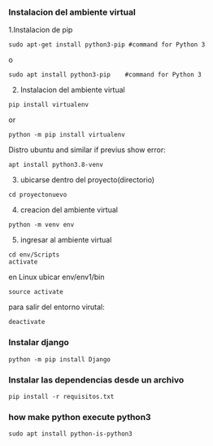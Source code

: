 ### Instalacion del ambiente virtual
1.Instalacion de pip
```
sudo apt-get install python3-pip #command for Python 3
```
o
```
sudo apt install python3-pip	#command for Python 3
```
2. Instalacion del ambiente virtual
```
pip install virtualenv
```
or
```
python -m pip install virtualenv
```
Distro ubuntu and similar if previus show error:
```
apt install python3.8-venv
```

3. ubicarse dentro del proyecto(directorio)
```
cd proyectonuevo
```

4. creacion del ambiente virtual
```
python -m venv env
```
5. ingresar al ambiente virtual
```
cd env/Scripts
activate
```
en Linux ubicar env/env1/bin
```
source activate
```

para salir del entorno virutal:
```
deactivate
```
### Instalar django
```
python -m pip install Django
```

### Instalar las dependencias desde un archivo
```
pip install -r requisitos.txt
```

### how make python execute python3

```
sudo apt install python-is-python3
```
